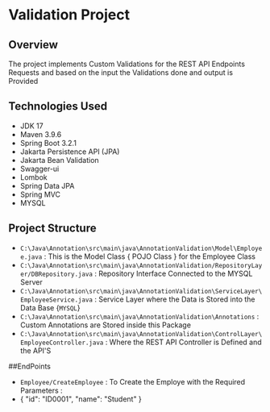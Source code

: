 # Validation Project

## Overview
  The project implements Custom Validations for the REST API Endpoints Requests and based on the input the Validations done and output is Provided

## Technologies Used
 - JDK 17
 - Maven 3.9.6
 - Spring Boot 3.2.1
 - Jakarta Persistence API (JPA)
 - Jakarta Bean Validation
 - Swagger-ui
 - Lombok
 - Spring Data JPA
 - Spring MVC
 - MYSQL 


## Project Structure
- `C:\Java\Annotation\src\main\java\AnnotationValidation\Model\Employee.java` : This is the Model Class { POJO Class } for the Employee Class
- `C:\Java\Annotation\src\main\java\AnnotationValidation/RepositoryLayer/DBRepository.java` : Repository Interface Connected to the MYSQL Server
- `C:\Java\Annotation\src\main\java\AnnotationValidation\ServiceLayer\EmployeeService.java` : Service Layer where the Data is Stored into the Data Base {`MYSQL`}
- `C:\Java\Annotation\src\main\java\AnnotationValidation\Annotations` : Custom Annotations are Stored inside this Package
- `C:\Java\Annotation\src\main\java\AnnotationValidation\ControlLayer\EmployeeController.java` : Where the REST API Controller is Defined and the API'S
  
##EndPoints
- `Employee/CreateEmployee` : To Create the Employe with the Required Parameters :
- {
    "id": "ID0001",
    "name": "Student"
  }


